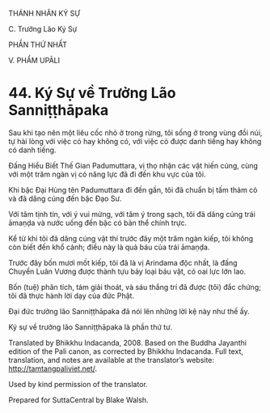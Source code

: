 THÁNH NHÂN KÝ SỰ

C. Trưởng Lão Ký Sự

PHẦN THỨ NHẤT

V. PHẨM UPĀLI

# 44\. Ký Sự về Trưởng Lão Sanniṭṭhāpaka

Sau khi tạo nên một liêu cốc nhỏ ở trong rừng, tôi sống ở trong vùng đồi núi, tự hài lòng với việc có hay không có, với việc có được danh tiếng hay không có danh tiếng.

Đấng Hiểu Biết Thế Gian Padumuttara, vị thọ nhận các vật hiến cúng, cùng với một trăm ngàn vị có năng lực đã đi đến khu vực của tôi.

Khi bậc Đại Hùng tên Padumuttara đi đến gần, tôi đã chuẩn bị tấm thảm cỏ và đã dâng cúng đến bậc Đạo Sư.

Với tâm tịnh tín, với ý vui mừng, với tâm ý trong sạch, tôi đã dâng cúng trái āmaṇḍa và nước uống đến bậc có bản thể chính trực.

Kể từ khi tôi đã dâng cúng vật thí trước đây một trăm ngàn kiếp, tôi không còn biết đến khổ cảnh; điều này là quả báu của trái āmaṇḍa.

Trước đây bốn mươi mốt kiếp, tôi đã là vị Arindama độc nhất, là đấng Chuyển Luân Vương được thành tựu bảy loại báu vật, có oai lực lớn lao.

Bốn (tuệ) phân tích, tám giải thoát, và sáu thắng trí đã được (tôi) đắc chứng; tôi đã thực hành lời dạy của đức Phật.

Đại đức trưởng lão Sanniṭṭhāpaka đã nói lên những lời kệ này như thế ấy.

Ký sự về trưởng lão Sanniṭṭhāpaka là phần thứ tư.

Translated by Bhikkhu Indacanda, 2008. Based on the Buddha Jayanthi edition of the Pali canon, as corrected by Bhikkhu Indacanda. Full text, translation, and notes are available at the translator’s website: http://tamtangpaliviet.net/.

Used by kind permission of the translator.

Prepared for SuttaCentral by Blake Walsh.